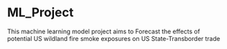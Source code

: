 # ML_Project

This machine learning model project aims to Forecast the effects of potential US wildland fire smoke exposures on US State-Transborder trade
